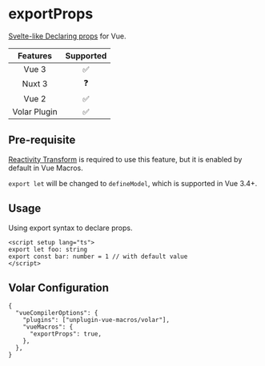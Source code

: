 # exportProps <PackageVersion name="@vue-macros/define-props" />

<StabilityLevel level="experimental" />

[Svelte-like Declaring props](https://svelte.dev/docs#component-format-script-1-export-creates-a-component-prop) for Vue.

|   Features   |     Supported      |
| :----------: | :----------------: |
|    Vue 3     | :white_check_mark: |
|    Nuxt 3    |     :question:     |
|    Vue 2     | :white_check_mark: |
| Volar Plugin | :white_check_mark: |

## Pre-requisite

[Reactivity Transform](./reactivity-transform.md) is required to use this feature, but it is enabled by default in Vue Macros.

`export let` will be changed to `defineModel`, which is supported in Vue 3.4+.

## Usage

Using export syntax to declare props.

```vue twoslash
<script setup lang="ts">
export let foo: string
export const bar: number = 1 // with default value
</script>
```

## Volar Configuration

```jsonc {3,5} [tsconfig.json]
{
  "vueCompilerOptions": {
    "plugins": ["unplugin-vue-macros/volar"],
    "vueMacros": {
      "exportProps": true,
    },
  },
}
```

